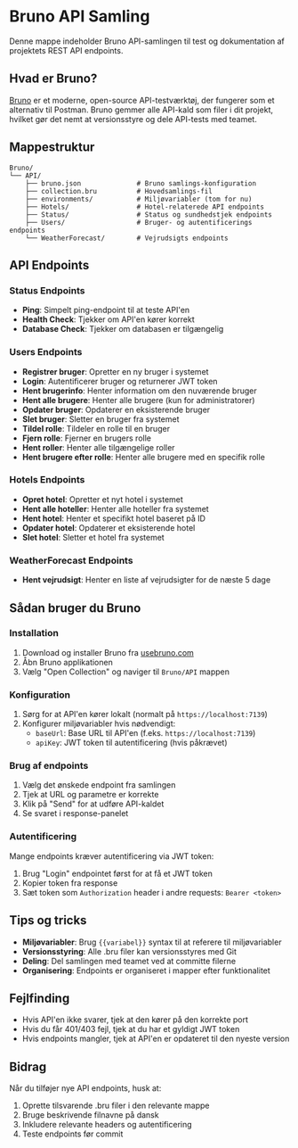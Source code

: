 # Bruno API Samling

Denne mappe indeholder Bruno API-samlingen til test og dokumentation af projektets REST API endpoints.

## Hvad er Bruno?

[Bruno](https://www.usebruno.com/) er et moderne, open-source API-testværktøj, der fungerer som et alternativ til Postman. Bruno gemmer alle API-kald som filer i dit projekt, hvilket gør det nemt at versionsstyre og dele API-tests med teamet.

## Mappestruktur

```
Bruno/
└── API/
    ├── bruno.json              # Bruno samlings-konfiguration
    ├── collection.bru          # Hovedsamlings-fil
    ├── environments/           # Miljøvariabler (tom for nu)
    ├── Hotels/                 # Hotel-relaterede API endpoints
    ├── Status/                 # Status og sundhedstjek endpoints
    ├── Users/                  # Bruger- og autentificerings endpoints
    └── WeatherForecast/        # Vejrudsigts endpoints
```

## API Endpoints

### Status Endpoints
- **Ping**: Simpelt ping-endpoint til at teste API'en
- **Health Check**: Tjekker om API'en kører korrekt
- **Database Check**: Tjekker om databasen er tilgængelig

### Users Endpoints
- **Registrer bruger**: Opretter en ny bruger i systemet
- **Login**: Autentificerer bruger og returnerer JWT token
- **Hent brugerinfo**: Henter information om den nuværende bruger
- **Hent alle brugere**: Henter alle brugere (kun for administratorer)
- **Opdater bruger**: Opdaterer en eksisterende bruger
- **Slet bruger**: Sletter en bruger fra systemet
- **Tildel rolle**: Tildeler en rolle til en bruger
- **Fjern rolle**: Fjerner en brugers rolle
- **Hent roller**: Henter alle tilgængelige roller
- **Hent brugere efter rolle**: Henter alle brugere med en specifik rolle

### Hotels Endpoints
- **Opret hotel**: Opretter et nyt hotel i systemet
- **Hent alle hoteller**: Henter alle hoteller fra systemet
- **Hent hotel**: Henter et specifikt hotel baseret på ID
- **Opdater hotel**: Opdaterer et eksisterende hotel
- **Slet hotel**: Sletter et hotel fra systemet

### WeatherForecast Endpoints
- **Hent vejrudsigt**: Henter en liste af vejrudsigter for de næste 5 dage

## Sådan bruger du Bruno

### Installation
1. Download og installer Bruno fra [usebruno.com](https://www.usebruno.com/)
2. Åbn Bruno applikationen
3. Vælg "Open Collection" og naviger til `Bruno/API` mappen

### Konfiguration
1. Sørg for at API'en kører lokalt (normalt på `https://localhost:7139`)
2. Konfigurer miljøvariabler hvis nødvendigt:
   - `baseUrl`: Base URL til API'en (f.eks. `https://localhost:7139`)
   - `apiKey`: JWT token til autentificering (hvis påkrævet)

### Brug af endpoints
1. Vælg det ønskede endpoint fra samlingen
2. Tjek at URL og parametre er korrekte
3. Klik på "Send" for at udføre API-kaldet
4. Se svaret i response-panelet

### Autentificering
Mange endpoints kræver autentificering via JWT token:
1. Brug "Login" endpointet først for at få et JWT token
2. Kopier token fra response
3. Sæt token som `Authorization` header i andre requests: `Bearer <token>`

## Tips og tricks

- **Miljøvariabler**: Brug `{{variabel}}` syntax til at referere til miljøvariabler
- **Versionsstyring**: Alle .bru filer kan versionsstyres med Git
- **Deling**: Del samlingen med teamet ved at committe filerne
- **Organisering**: Endpoints er organiseret i mapper efter funktionalitet

## Fejlfinding

- Hvis API'en ikke svarer, tjek at den kører på den korrekte port
- Hvis du får 401/403 fejl, tjek at du har et gyldigt JWT token
- Hvis endpoints mangler, tjek at API'en er opdateret til den nyeste version

## Bidrag

Når du tilføjer nye API endpoints, husk at:
1. Oprette tilsvarende .bru filer i den relevante mappe
2. Bruge beskrivende filnavne på dansk
3. Inkludere relevante headers og autentificering
4. Teste endpoints før commit
